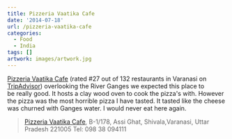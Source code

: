 ```yaml
---
title: Pizzeria Vaatika Cafe
date: '2014-07-18'
url: /pizzeria-vaatika-cafe
categories:
  - Food
  - India
tags: []
artwork: images/artwork.jpg
---
```


[Pizzeria Vaatika Cafe](http://www.tripadvisor.in/Restaurant_Review-g297685-d1203748-Reviews-Vaatika_Cafe-Varanasi_Uttar_Pradesh.html "Pizzeria Vaatika Cafe on TripAdvisor") (rated #27 out of 132 restaurants in Varanasi on [TripAdvisor](http://www.tripadvisor.in/Restaurant_Review-g297685-d1203748-Reviews-Vaatika_Cafe-Varanasi_Uttar_Pradesh.html "Pizzeria Vaatika Cafe on TripAdvisor")) overlooking the River Ganges we expected this place to be really good. It hosts a clay wood oven to cook the pizza's with. However the pizza was the most horrible pizza I have tasted. It tasted like the cheese was churned with Ganges water. I would never eat here again.

> [Pizzeria Vaatika Cafe](http://www.tripadvisor.in/Restaurant_Review-g297685-d1203748-Reviews-Vaatika_Cafe-Varanasi_Uttar_Pradesh.html), B-1/178, Assi Ghat, Shivala,Varanasi, Uttar Pradesh 221005 Tel: 098 38 094111

